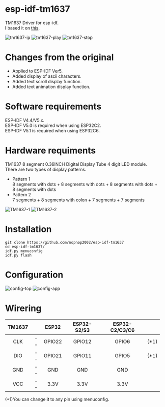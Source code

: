 # esp-idf-tm1637
TM1637 Driver for esp-idf.   
I based it on [this](https://github.com/petrows/esp-32-tm1637).   

![tm1637-ip](https://github.com/nopnop2002/esp-idf-tm1637/assets/6020549/15cb623d-2298-4344-a9c7-f573cb0255cd)
![tm1637-play](https://github.com/nopnop2002/esp-idf-tm1637/assets/6020549/bb98913e-f5e5-4f17-8d12-4cd9f16518f7)
![tm1637-stop](https://github.com/nopnop2002/esp-idf-tm1637/assets/6020549/b1928da8-c461-4772-8d33-8f82175c5f54)

# Changes from the original
- Applied to ESP-IDF Ver5.   
- Added display of ascii characters.   
- Added text scroll display function.   
- Added text animation display function.   

# Software requirements
ESP-IDF V4.4/V5.x.   
ESP-IDF V5.0 is required when using ESP32C2.   
ESP-IDF V5.1 is required when using ESP32C6.   

# Hardware requiments
TM1637 8 segment 0.36INCH Digital Display Tube 4 digit LED module.   
There are two types of display patterns.   
- Pattern 1   
 8 segments with dots + 8 segments with dots + 8 segments with dots + 8 segments with dots   
- Pattern 2   
 7 segments + 8 segments with colon + 7 segments + 7 segments   

![TM1637-1](https://github.com/nopnop2002/esp-idf-tm1637/assets/6020549/59e95bf5-01bb-4c4a-9f96-4d36869be2e5)
![TM1637-2](https://github.com/nopnop2002/esp-idf-tm1637/assets/6020549/e3430e3a-34ae-455a-8891-555ae89f2e0f)

# Installation
```
git clone https://github.com/nopnop2002/esp-idf-tm1637
cd esp-idf-tm1637/
idf.py menuconfig
idf.py flash
```

# Configuration   

![config-top](https://github.com/nopnop2002/esp-idf-tm1637/assets/6020549/587b7ae6-0acd-4395-9672-5330b1b46a47)
![config-app](https://github.com/nopnop2002/esp-idf-tm1637/assets/6020549/db480fbd-8e0d-4cb2-9197-c9933ac04338)


# Wirering

|TM1637||ESP32|ESP32-S2/S3|ESP32-C2/C3/C6||
|:-:|:-:|:-:|:-:|:-:|:-:|
|CLK|--|GPIO22|GPIO12|GPIO6|(*1)|
|DIO|--|GPIO21|GPIO11|GPIO5|(*1)|
|GND|--|GND|GND|GND||
|VCC|--|3.3V|3.3V|3.3V||

(*1)You can change it to any pin using menuconfig.   
